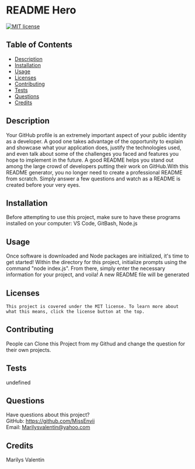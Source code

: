 # README Hero
  [![MIT license](https://img.shields.io/badge/License-MIT-blue.svg)](https://lbesson.mit-license.org/)
  ## Table of Contents
  * [Description](#description)
  * [Installation](#installation)
  * [Usage](#usage)
  * [Licenses](#licenses)
  * [Contributing](#contributing)
  * [Tests](#tests)
  * [Questions](#questions)
  * [Credits](#credits)
  ## Description
  Your GitHub profile is an extremely important aspect of your public identity as a developer. A good one takes advantage of the opportunity to explain and showcase what your application does, justify the technologies used, and even talk about some of the challenges you faced and features you hope to implement in the future. A good README helps you stand out among the large crowd of developers putting their work on GitHub.With this README generator, you no longer need to create a professional README from scratch. Simply answer a few questions and watch as a README is created before your very eyes.
  ## Installation
  Before attempting to use this project, make sure to have these programs installed on your computer: VS Code, GitBash, Node.js
  ## Usage
  Once software is downloaded and Node packages are initialized, it's time to get started! Within the directory for this project, initialize prompts using the command "node index.js". From there, simply enter the necessary information for your project, and voila! A new README file will be generated
  ## Licenses
    This project is covered under the MIT license. To learn more about what this means, click the license button at the top.
  ## Contributing
  People can Clone this Project from my Githud and change the question for their own projects.
  ## Tests
  undefined
  ## Questions
  Have questions about this project?  
  GitHub: https://github.com/MissEnvii  
  Email: Marilysvalentin@yahoo.com
  ## Credits
  Marilys Valentin

